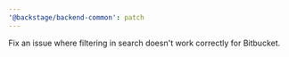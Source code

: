 ```yaml
---
'@backstage/backend-common': patch
---
```


Fix an issue where filtering in search doesn't work correctly for Bitbucket.
